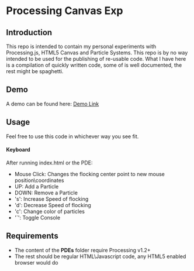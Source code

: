 <h1>Processing Canvas Exp</h1>
<h2>Introduction</h2>
This repo is intended to contain my personal experiments with Processing.js, HTML5 Canvas and Particle Systems. This repo is by no way intended to be used for the publishing of re-usable code. What I have here is a compilation of
quickly written code, some of is well documented, the rest might be spaghetti.

<h2>Demo</h2>
A demo can be found here: <a href="bassemdy.com/experiments/psys1/index.html" target="_blank">Demo Link</a>

<h2>Usage</h2>
Feel free to use this code in whichever way you see fit.

<h4>Keyboard</h4>
After running index.html or the PDE:
<ul>
	<li>Mouse Click: Changes the flocking center point to new mouse position\coordinates</li>
	<li>UP: Add a Particle</li>
	<li>DOWN: Remove a Particle</li>
	<li>'s': Increase Speed of flocking</li>
	<li>'d': Decrease Speed of flocking</li>
	<li>'c': Change color of particles</li>
	<li>'`': Toggle Console</li>
</ul>

<h2>Requirements</h2>
<ul>
  <li>The content of the <b>PDEs</b> folder require Processing v1.2+</li>
  <li>The rest should be regular HTML\Javascript code, any HTML5 enabled browser would do</li>
</ul>